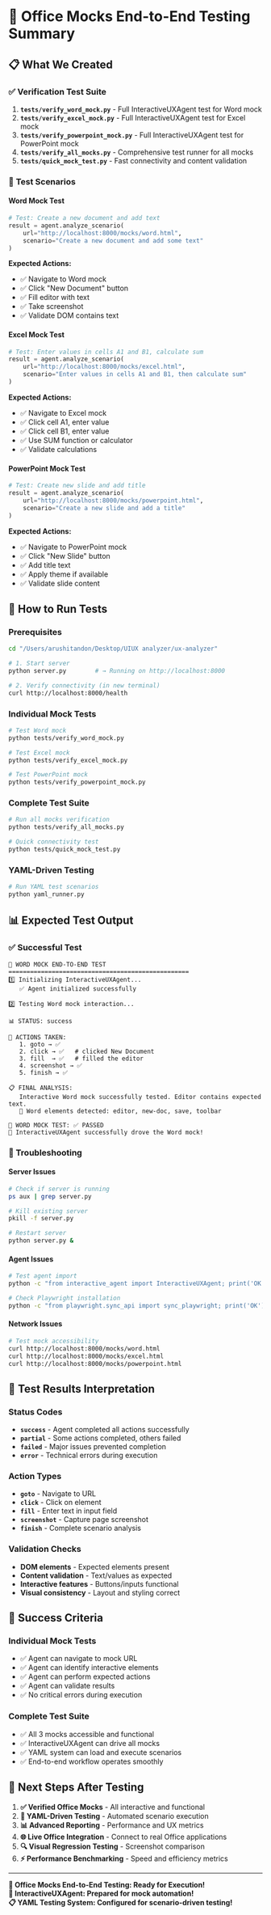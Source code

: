 # 🧪 Office Mocks End-to-End Testing Summary

## 📋 What We Created

### ✅ **Verification Test Suite**
1. **`tests/verify_word_mock.py`** - Full InteractiveUXAgent test for Word mock
2. **`tests/verify_excel_mock.py`** - Full InteractiveUXAgent test for Excel mock  
3. **`tests/verify_powerpoint_mock.py`** - Full InteractiveUXAgent test for PowerPoint mock
4. **`tests/verify_all_mocks.py`** - Comprehensive test runner for all mocks
5. **`tests/quick_mock_test.py`** - Fast connectivity and content validation

### 🎯 **Test Scenarios**

#### **Word Mock Test**
```python
# Test: Create a new document and add text
result = agent.analyze_scenario(
    url="http://localhost:8000/mocks/word.html",
    scenario="Create a new document and add some text"
)
```

**Expected Actions:**
- ✅ Navigate to Word mock
- ✅ Click "New Document" button
- ✅ Fill editor with text
- ✅ Take screenshot
- ✅ Validate DOM contains text

#### **Excel Mock Test**
```python
# Test: Enter values in cells A1 and B1, calculate sum
result = agent.analyze_scenario(
    url="http://localhost:8000/mocks/excel.html", 
    scenario="Enter values in cells A1 and B1, then calculate sum"
)
```

**Expected Actions:**
- ✅ Navigate to Excel mock
- ✅ Click cell A1, enter value
- ✅ Click cell B1, enter value
- ✅ Use SUM function or calculator
- ✅ Validate calculations

#### **PowerPoint Mock Test**
```python
# Test: Create new slide and add title
result = agent.analyze_scenario(
    url="http://localhost:8000/mocks/powerpoint.html",
    scenario="Create a new slide and add a title"
)
```

**Expected Actions:**
- ✅ Navigate to PowerPoint mock
- ✅ Click "New Slide" button
- ✅ Add title text
- ✅ Apply theme if available
- ✅ Validate slide content

## 🚀 **How to Run Tests**

### **Prerequisites**
```bash
cd "/Users/arushitandon/Desktop/UIUX analyzer/ux-analyzer"

# 1. Start server
python server.py        # → Running on http://localhost:8000

# 2. Verify connectivity (in new terminal)
curl http://localhost:8000/health
```

### **Individual Mock Tests**
```bash
# Test Word mock
python tests/verify_word_mock.py

# Test Excel mock  
python tests/verify_excel_mock.py

# Test PowerPoint mock
python tests/verify_powerpoint_mock.py
```

### **Complete Test Suite**
```bash
# Run all mocks verification
python tests/verify_all_mocks.py

# Quick connectivity test
python tests/quick_mock_test.py
```

### **YAML-Driven Testing**
```bash
# Run YAML test scenarios
python yaml_runner.py
```

## 📊 **Expected Test Output**

### **✅ Successful Test**
```
🧪 WORD MOCK END-TO-END TEST
==================================================
1️⃣ Initializing InteractiveUXAgent...
   ✅ Agent initialized successfully

2️⃣ Testing Word mock interaction...

📊 STATUS: success

🔧 ACTIONS TAKEN:
   1. goto → ✅
   2. click → ✅   # clicked New Document
   3. fill  → ✅   # filled the editor
   4. screenshot → ✅
   5. finish → ✅

📋 FINAL ANALYSIS:
   Interactive Word mock successfully tested. Editor contains expected text.
   📝 Word elements detected: editor, new-doc, save, toolbar

🎉 WORD MOCK TEST: ✅ PASSED
🌟 InteractiveUXAgent successfully drove the Word mock!
```

### **🔧 Troubleshooting**

#### **Server Issues**
```bash
# Check if server is running
ps aux | grep server.py

# Kill existing server
pkill -f server.py

# Restart server
python server.py &
```

#### **Agent Issues**
```bash
# Test agent import
python -c "from interactive_agent import InteractiveUXAgent; print('OK')"

# Check Playwright installation
python -c "from playwright.sync_api import sync_playwright; print('OK')"
```

#### **Network Issues**
```bash
# Test mock accessibility
curl http://localhost:8000/mocks/word.html
curl http://localhost:8000/mocks/excel.html
curl http://localhost:8000/mocks/powerpoint.html
```

## 🎯 **Test Results Interpretation**

### **Status Codes**
- **`success`** - Agent completed all actions successfully
- **`partial`** - Some actions completed, others failed
- **`failed`** - Major issues prevented completion
- **`error`** - Technical errors during execution

### **Action Types**
- **`goto`** - Navigate to URL
- **`click`** - Click on element
- **`fill`** - Enter text in input field
- **`screenshot`** - Capture page screenshot
- **`finish`** - Complete scenario analysis

### **Validation Checks**
- **DOM elements** - Expected elements present
- **Content validation** - Text/values as expected
- **Interactive features** - Buttons/inputs functional
- **Visual consistency** - Layout and styling correct

## 🌟 **Success Criteria**

### **Individual Mock Tests**
- ✅ Agent can navigate to mock URL
- ✅ Agent can identify interactive elements
- ✅ Agent can perform expected actions
- ✅ Agent can validate results
- ✅ No critical errors during execution

### **Complete Test Suite**
- ✅ All 3 mocks accessible and functional
- ✅ InteractiveUXAgent can drive all mocks
- ✅ YAML system can load and execute scenarios
- ✅ End-to-end workflow operates smoothly

## 🚀 **Next Steps After Testing**

1. **✅ Verified Office Mocks** - All interactive and functional
2. **🔄 YAML-Driven Testing** - Automated scenario execution
3. **📊 Advanced Reporting** - Performance and UX metrics
4. **🌐 Live Office Integration** - Connect to real Office applications
5. **🔍 Visual Regression Testing** - Screenshot comparison
6. **⚡ Performance Benchmarking** - Speed and efficiency metrics

---

**🎉 Office Mocks End-to-End Testing: Ready for Execution!**  
**🤖 InteractiveUXAgent: Prepared for mock automation!**  
**📋 YAML Testing System: Configured for scenario-driven testing!**
